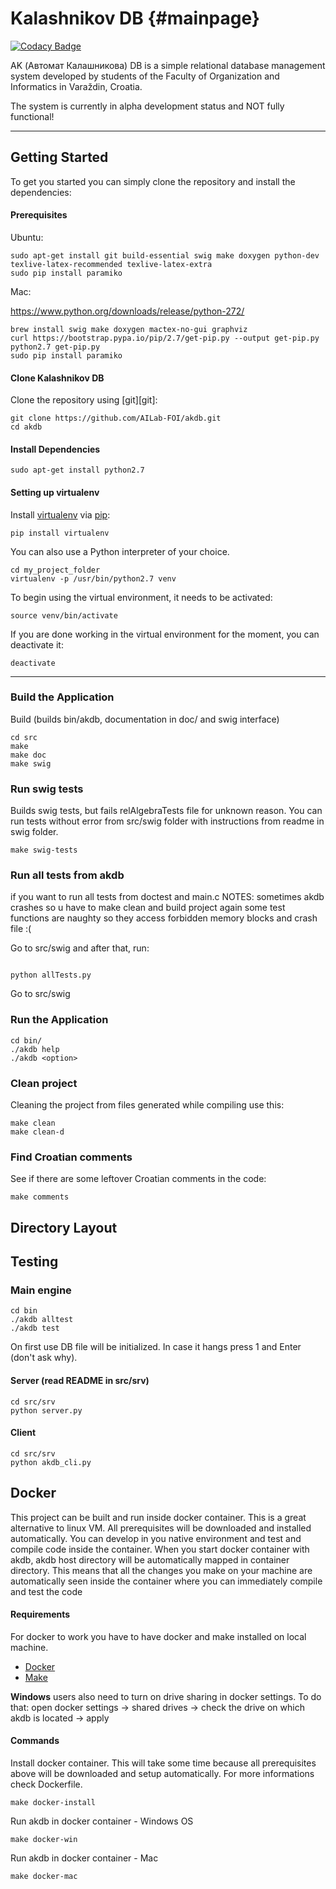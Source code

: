 # Kalashnikov DB  {#mainpage}
[![Codacy Badge](https://api.codacy.com/project/badge/Grade/92d1b22c17054c36931b033bac1a7c52)](https://www.codacy.com/app/TheWildHorse/akdb?utm_source=github.com&amp;utm_medium=referral&amp;utm_content=mschatten/akdb&amp;utm_campaign=Badge_Grade)

AK (Автомат Калашникова) DB is a simple relational database management system 
developed by students of the Faculty of Organization and Informatics in 
Varaždin, Croatia.

The system is currently in alpha development status and NOT fully functional!
***
## Getting Started
To get you started you can simply clone the repository and install the dependencies:

#### Prerequisites
Ubuntu:
```
sudo apt-get install git build-essential swig make doxygen python-dev texlive-latex-recommended texlive-latex-extra
sudo pip install paramiko
```
Mac:

https://www.python.org/downloads/release/python-272/
```
brew install swig make doxygen mactex-no-gui graphviz
curl https://bootstrap.pypa.io/pip/2.7/get-pip.py --output get-pip.py
python2.7 get-pip.py
sudo pip install paramiko
```
#### Clone Kalashnikov DB
Clone the repository using [git][git]:

```
git clone https://github.com/AILab-FOI/akdb.git
cd akdb
```
#### Install Dependencies
```
sudo apt-get install python2.7
```
#### Setting up virtualenv
Install [virtualenv](http://docs.python-guide.org/en/latest/dev/virtualenvs/) via [pip](https://pip.pypa.io/en/stable/installing/):
```
pip install virtualenv
```
You can also use a Python interpreter of your choice.
```
cd my_project_folder
virtualenv -p /usr/bin/python2.7 venv
```
To begin using the virtual environment, it needs to be activated:
```
source venv/bin/activate
```
If you are done working in the virtual environment for the moment, you can deactivate it:
```
deactivate
```
***
### Build the Application
Build (builds bin/akdb, documentation in doc/ and swig interface)
```
cd src
make
make doc
make swig
```
### Run swig tests
Builds swig tests, but fails relAlgebraTests file for unknown reason. You can run tests without error from src/swig folder with instructions from readme in swig folder. 
```
make swig-tests

```
### Run all tests from akdb
if you want to run all tests from doctest and main.c
NOTES:
	sometimes akdb crashes so u have to make clean and build project again
	some test functions are naughty so they access forbidden memory blocks and crash file :(

Go to src/swig and after that, run:
```

python allTests.py

```
Go to src/swig
### Run the Application
```
cd bin/
./akdb help
./akdb <option>
```
### Clean project
Cleaning the project from files generated while compiling use this:
```
make clean
make clean-d
```

### Find Croatian comments
See if there are some leftover Croatian comments in the code:
```
make comments
```

## Directory Layout
## Testing
### Main engine
```
cd bin
./akdb alltest
./akdb test
```
On first use DB file will be initialized. In case it hangs press 1 and Enter
(don't ask why).

#### Server (read README in src/srv)
```
cd src/srv
python server.py
```

#### Client
```
cd src/srv
python akdb_cli.py
```

## Docker

This project can be built and run inside docker container. This is a great alternative to linux VM.
All prerequisites will be downloaded and installed automatically. You can develop in you native environment and test and compile code inside the container.
When you start docker container with akdb, akdb host directory will be automatically mapped in container directory. This means that all the changes you make on your machine are automatically seen inside the container where you can immediately compile and test the code

#### Requirements

For docker to work you have to have docker and make installed on local machine.
* [Docker](https://www.docker.com/) 
* [Make](https://www.gnu.org/software/make/)

**Windows** users also need to turn on drive sharing in docker settings.
To do that: open docker settings -> shared drives -> check the drive on which akdb is located -> apply

#### Commands

Install docker container. This will take some time because all prerequisites above will be downloaded and setup automatically.
For more informations check Dockerfile.
``` 
make docker-install 
```

Run akdb in docker container - Windows OS
``` 
make docker-win 
```

Run akdb in docker container - Mac
``` 
make docker-mac
```

